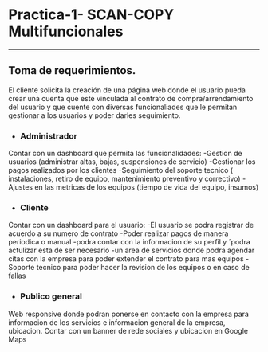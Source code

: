 # Practica-1- SCAN-COPY Multifuncionales
<hr>

## Toma de requerimientos. 

El cliente solicita la creación de una página web donde el usuario pueda crear una cuenta que este vinculada al contrato de compra/arrendamiento del usuario y que cuente con diversas funcionaliades que le permitan gestionar a los usuarios y poder darles seguimiento. 
<br>

* ### Administrador
Contar con un dashboard que permita las funcionalidades:
  -Gestion de usuarios (administrar altas, bajas, suspensiones de servicio)
  -Gestionar los pagos realizados por los clientes
  -Seguimiento del soporte tecnico ( instalaciones, retiro de equipo, mantenimiento preventivo y correctivo)
  -Ajustes en las metricas de los equipos (tiempo de vida del equipo, insumos)
  
* ### Cliente 
Contar con un dashboard para el usuario:
  -El usuario se podra registrar de acuerdo a su numero de contrato
  -Poder realizar pagos de manera periodica o manual 
  -podra contar con la informacion de su perfil y ´podra actulizar esta de ser necesario 
  -un area de servicios donde podra agendar citas con la empresa para poder extender el contrato para mas equipos
  -Soporte tecnico para poder hacer la revision de los equipos o en caso de fallas
  
* ### Publico general
Web responsive donde podran ponerse en contacto con la empresa para informacion de los servicios e informacion general de la empresa, ubicacion. Contar con un banner de rede sociales y ubicacion en Google Maps 


